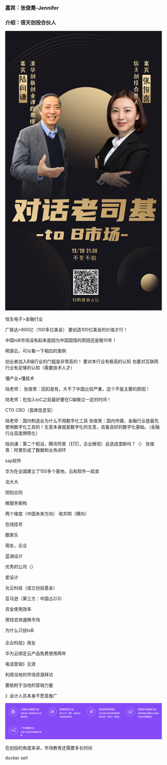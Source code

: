 

### 嘉宾：张俊熹-Jennifer

### 介绍：信天创投合伙人
![](folder/5ff8b573-a32b-4e65-9bd0-924222038799.jpg)


恒生电子>金融行业


广联达>800亿（100多亿美金）
要创造100亿美金的价值才行！


中国toB市场没有起来是因为中国国情的原因还是晚10年！

明源云，可以看一下相应的案例

创业者加入B端行业的门槛是非常高的！
要对本行业有极高的认知
也要对互联网行业有足够的认知（需要技术人才）

懂产业+懂技术

陆老师：
张俊熹：回扣是有，大不了中国比较严重，这个不是主要的原因！


陆老师：在加入toC之前最好要在C端做过一定的时间！

CTO CRO（首席信息官）


陆老师：国内制造业为什么不用数字化工具
张俊熹：国内传媒，金融行业是最先使用数字化工具的！生意本身就是数字化的生意，具备良好的数字化基础。（金融行业高度牌照化）


陆向谦：第二个假设，腾讯阿里（钉钉，企业微信）会造成垄断吗？（）
张俊熹：阿里形成了数据和业务闭环


sap软件


华为在全国建立了150多个基地，云和软件一起卖


法大大


阴阳合同


微服务架构



两个维度（中国未来方向）
收并购（横向）

在线挂号

酷家乐

用友，企业

蓝湖设计

优秀的公司（）

爱设计

光云科技（成立创投基金）


亚马逊（第三方：中国占2/3）

资金使用效率

用钱去快速换市场

为什么只投toB

####




企企科技》用友

华为云绑定云产品免费使用两年

电话营销》无效

利用当地的市场资源拜访

要依附于当地的营销力量

》会计人员本身不愿意推广

![](folder/Pasted%20image%2020211220231308.png)


在创投的角度来讲，市场教育还需要多长时间


docker sell